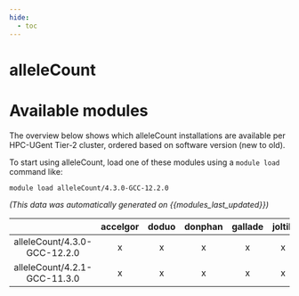 ```yaml
---
hide:
  - toc
---
```


alleleCount
===========

# Available modules


The overview below shows which alleleCount installations are available per HPC-UGent Tier-2 cluster, ordered based on software version (new to old).

To start using alleleCount, load one of these modules using a `module load` command like:

```shell
module load alleleCount/4.3.0-GCC-12.2.0
```

*(This data was automatically generated on {{modules_last_updated}})*  

| |accelgor|doduo|donphan|gallade|joltik|shinx|skitty|
| :---: | :---: | :---: | :---: | :---: | :---: | :---: | :---: |
|alleleCount/4.3.0-GCC-12.2.0|x|x|x|x|x|x|-|
|alleleCount/4.2.1-GCC-11.3.0|x|x|x|x|x|-|-|
